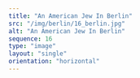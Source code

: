```yaml
---
title: "An American Jew In Berlin"
src: "/img/berlin/16_berlin.jpg"
alt: "An American Jew In Berlin"
sequence: 16
type: "image"
layout: "single"
orientation: "horizontal"
---
```

